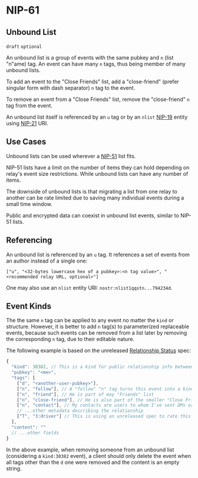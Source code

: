 NIP-61
======

Unbound List
--------------

`draft` `optional`

An unbound list is a group of events with the same pubkey and `n` (list "n"ame) tag.
An event can have many `n` tags, thus being member of many unbound lists.

To add an event to the "Close Friends" list,
add a "close-friend" (prefer singular form with dash separator) `n` tag to the event.

To remove an event from a "Close Friends" list,
remove the "close-friend" `n` tag from the event.

An unbound list itself is referenced by an `u` tag
or by an `nlist` [NIP-19](19.md) entity using [NIP-21](21.md) URI.

## Use Cases

Unbound lists can be used wherever a [NIP-51](51.md) list fits.

NIP-51 lists have a limit on the number of items they can hold depending on relay's event size restrictions.
While unbound lists can have any number of items.

The downside of unbound lists is that migrating a list from one relay to another can be rate limited
due to saving many individual events during a small time window.

Public and encrypted data can coexist in unbound list events, similar to NIP-51 lists.

## Referencing

An unbound list is referenced by an `u` tag.
It references a set of events from an author instead of a single one:

`["u", "<32-bytes lowercase hex of a pubkey>:<n tag value>", "<recommended relay URL, optional>"]`

One may also use an `nlist` entity URI: `nostr:nlist1qqstn...794234d`.

## Event Kinds

The the same `n` tag can be applied to any event no matter the `kind` or structure.
However, it is better to add `n` tag(s) to parameterized replaceable events, because
such events can be removed from a list later by removing the corresponding `n` tag,
due to their editable nature.

The following example is based on the unreleased
[Relationship Status](https://github.com/vitorpamplona/nips/blob/relationship-status/81.md) spec:

```js
{
  "kind": 30382, // This is a kind for public relationship info between the signer and another user
  "pubkey": "<me>",
  "tags": [
    ["d", "<another-user-pubkey>"],
    ["n", "follow"], // A "follow" "n" tag turns this event into a kind 3 equivalent entry
    ["n", "friend"], // He is part of may "Friends" list
    ["n", "close-friend"], // He is also part of the smaller "Close Friends" list
    ["n", "contact"], // My contacts are users to whom I've sent DMs or started an one-to-one audio/video call
    // ...other metadata describing the relationship
    ["T", "3:driver"] // This is using an unreleased spec to rate this user as a great driver
  ],
  "content": ""
  // ...other fields
}
```

In the above example, when removing someone from an unbound list (considering a `kind:30382` event),
a client should only delete the event when all tags other
than the `d` one were removed and the content is an empty string.
